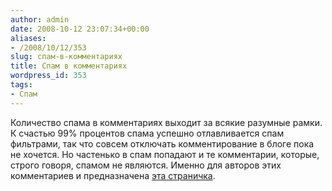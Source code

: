 ```yaml
---
author: admin
date: 2008-10-12 23:07:34+00:00
aliases:
- /2008/10/12/353
slug: спам-в-комментариях
title: Спам в комментариях
wordpress_id: 353
tags:
- Спам
---
```


Количество спама в комментариях выходит за всякие разумные рамки. К счастью 99% процентов спама успешно отлавливается спам фильтрами, так что совсем отключать комментирование в блоге пока не хочется. Но частенько в спам попадают и те комментарии, которые, строго говоря, спамом не являются. Именно для авторов этих комментариев и предназначена [эта страничка](http://blog.not-a-kernel-guy.com/%D1%81%D0%BF%D0%B0%D0%BC-%D0%B2-%D0%BA%D0%BE%D0%BC%D0%BC%D0%B5%D0%BD%D1%82%D0%B0%D1%80%D0%B8%D1%8F%D1%85).
